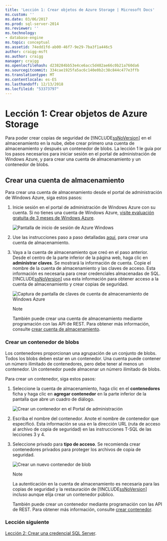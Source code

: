 ```yaml
---
title: 'Lección 1: Crear objetos de Azure Storage | Microsoft Docs'
ms.custom: ''
ms.date: 03/06/2017
ms.prod: sql-server-2014
ms.reviewer: ''
ms.technology:
- database-engine
ms.topic: conceptual
ms.assetid: 74edd1fd-ab00-46f7-9e29-7ba3f1a446c5
author: craigg-msft
ms.author: craigg
manager: craigg
ms.openlocfilehash: d238284bb53e4ce6acc5d482ae66c0b21a760da6
ms.sourcegitcommit: 334cae1925fa5ac6c140e0b2c38c844c477e3ffb
ms.translationtype: MT
ms.contentlocale: es-ES
ms.lasthandoff: 12/13/2018
ms.locfileid: "53373797"
---
```

# <a name="lesson-1-create-windows-azure-storage-objects"></a>Lección 1: Crear objetos de Azure Storage
  Para poder crear copias de seguridad de [!INCLUDE[ssNoVersion](../includes/ssnoversion-md.md)] en el almacenamiento en la nube, debe crear primero una cuenta de almacenamiento y después un contenedor de blobs. La lección 1 le guía por los pasos necesarios para iniciar sesión en el portal de administración de Windows Azure, y para crear una cuenta de almacenamiento y un contenedor de blobs.  
  
## <a name="create-a-storage-account"></a>Crear una cuenta de almacenamiento  
 Para crear una cuenta de almacenamiento desde el portal de administración de Windows Azure, siga estos pasos:  
  
1.  Inicie sesión en el portal de administración de Windows Azure con su cuenta. Si no tienes una cuenta de Windows Azure, [visite evaluación gratuita de 3 meses de Windows Azure](https://go.microsoft.com/fwlink/?LinkId=271927).  
  
     ![Pantalla de inicio de sesión de Azure Windows](../../2014/tutorials/media/windowazurelogin-backuptocloud.gif "pantalla de inicio de sesión de Azure de Windows")  
  
2.  Use las instrucciones paso a paso detalladas [aquí](https://go.microsoft.com/fwlink/?LinkId=271926), para crear una cuenta de almacenamiento.  
  
3.  Vaya a la cuenta de almacenamiento que creó en el paso anterior. Desde el centro de la parte inferior de la página web, haga clic en **administrar claves**. Se mostrará la información de cuenta. Copie el nombre de la cuenta de almacenamiento y las claves de acceso. Esta información es necesaria para crear credenciales almacenadas de SQL. [!INCLUDE[ssNoVersion](../includes/ssnoversion-md.md)] usa esta información para obtener acceso a la cuenta de almacenamiento y crear copias de seguridad.  
  
     ![Captura de pantalla de claves de cuenta de almacenamiento de Windows Azure](../../2014/tutorials/media/manageaccesskeys-backuptocloud.gif "captura de pantalla de claves de cuenta de almacenamiento de Windows Azure")  
  
    > [!NOTE]  
    >  También puede crear una cuenta de almacenamiento mediante programación con las API de REST. Para obtener más información, consulte [crear cuenta de almacenamiento](https://go.microsoft.com/fwlink/?LinkId=271928).  
  
### <a name="create-a-blob-container"></a>Crear un contenedor de blobs  
 Los contenedores proporcionan una agrupación de un conjunto de blobs. Todos los blobs deben estar en un contenedor. Una cuenta puede contener un número ilimitado de contenedores, pero debe tener al menos un contenedor. Un contenedor puede almacenar un número ilimitado de blobs.  
  
 Para crear un contenedor, siga estos pasos:  
  
1.  Seleccione la cuenta de almacenamiento, haga clic en el **contenedores** ficha y haga clic en **agregar contenedor** en la parte inferior de la pantalla que abre un cuadro de diálogo.  
  
     ![Crear un contenedor en el Portal de administración](../../2014/tutorials/media/backuptocloud.gif "crear un contenedor en el Portal de administración")  
  
2.  Escriba el nombre del contenedor. Anote el nombre de contenedor que especificó. Esta información se usa en la dirección URL (ruta de acceso al archivo de copia de seguridad) en las instrucciones T-SQL de las lecciones 3 y 4.  
  
3.  Seleccione privado para **tipo de acceso**. Se recomienda crear contenedores privados para proteger los archivos de copia de seguridad.  
  
     ![Crear un nuevo contenedor de blob](../../2014/tutorials/media/backuptocloud-newblobcontainer.gif "crear un nuevo contenedor de blob")  
  
    > [!NOTE]  
    >  La autenticación en la cuenta de almacenamiento es necesaria para las copias de seguridad y la restauración de [!INCLUDE[ssNoVersion](../includes/ssnoversion-md.md)] incluso aunque elija crear un contenedor público.  
    >   
    >  También puede crear un contenedor mediante programación con las API de REST. Para obtener más información, consulte [crear contenedor](https://go.microsoft.com/fwlink/?LinkId=271946).  
  
### <a name="next-lesson"></a>Lección siguiente  
 [Lección 2: Crear una credencial SQL Server](../../2014/tutorials/lesson-2-create-a-sql-server-credential.md).  
  
  
